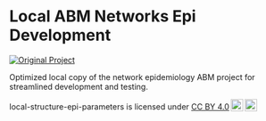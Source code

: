 # Local ABM Networks Epi Development

[![Original Project](https://img.shields.io/badge/source-UofUEpiBio-blue)](https://github.com/UofUEpiBio/abm-networks-epi)  

Optimized local copy of the network epidemiology ABM project for streamlined development and testing.

<p xmlns:cc="http://creativecommons.org/ns#" xmlns:dct="http://purl.org/dc/terms/"><span property="dct:title">local-structure-epi-parameters</span> is licensed under <a href="https://creativecommons.org/licenses/by/4.0/?ref=chooser-v1" target="_blank" rel="license noopener noreferrer" style="display:inline-block;">CC BY 4.0<img style="height:22px!important;margin-left:3px;vertical-align:text-bottom;" src="https://mirrors.creativecommons.org/presskit/icons/cc.svg?ref=chooser-v1" alt=""><img style="height:22px!important;margin-left:3px;vertical-align:text-bottom;" src="https://mirrors.creativecommons.org/presskit/icons/by.svg?ref=chooser-v1" alt=""></a></p>